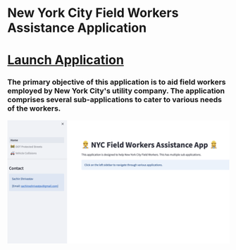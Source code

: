 # New York City Field Workers Assistance Application
# [Launch Application](https://nyc-fwa.streamlit.app)
### The primary objective of this application is to aid field workers employed by New York City's utility company. The application comprises several sub-applications to cater to various needs of the workers.
![Image](images/nyc-field-workers.png)
